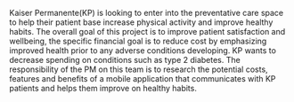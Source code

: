 Kaiser Permanente(KP) is looking to enter into the preventative care space to help their patient base increase physical activity 
and improve healthy habits. 
The overall goal of this project is to improve patient satisfaction and wellbeing, the specific financial goal is to reduce cost by emphasizing 
improved health prior to any adverse conditions developing. KP wants to decrease spending on conditions such as type 2 diabetes.
The responsibility of the PM on this team is to research the potential costs, features and benefits of a mobile application that communicates 
with KP patients and helps them improve on healthy habits.
